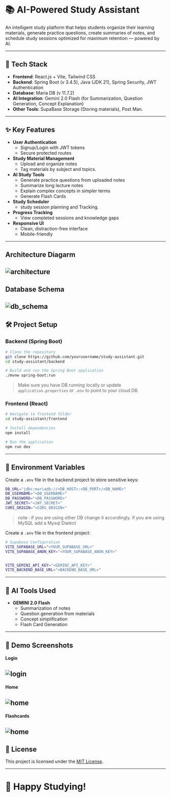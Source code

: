 
# 📚 AI-Powered Study Assistant

An intelligent study platform that helps students organize their learning materials, generate practice questions, create summaries of notes, and schedule study sessions optimized for maximum retention — powered by AI.

---

## 🚀 Tech Stack

- **Frontend**: React.js + Vite, Tailwind CSS
- **Backend**: Spring Boot (v 3.4.5), Java (JDK 21), Spring Security, JWT Authentication
- **Database**: Maria DB (v 11.7.2)
- **AI Integration**: Gemini 2.0 Flash (for Summarization, Question Generation, Concept Explanation)
- **Other Tools**: SupaBase Storage (Storing materials), Post Man.

---

## ✨ Key Features

- **User Authentication**
  - Signup/Login with JWT tokens
  - Secure protected routes
- **Study Material Management**
  - Upload and organize notes
  - Tag materials by subject and  topics.
- **AI Study Tools**
  - Generate practice questions from uploaded notes
  - Summarize long lecture notes
  - Explain complex concepts in simpler terms
  - Generate Flash Cards
- **Study Scheduler**
  - study session planning and Tracking.
- **Progress Tracking**
  - View completed sessions and knowledge gaps
- **Responsive UI**
  - Clean, distraction-free interface
  - Mobile-friendly

---
## Architecture Diagarm 

![architecture](/docs/Architecture_Diagram.png)
---
## Database Schema
![db_schema](/docs/db_schema.png)
---

## 🛠️ Project Setup

### Backend (Spring Boot)

```bash
# Clone the repository
git clone https://github.com/yourusername/study-assistant.git
cd study-assistant/backend

# Build and run the Spring Boot application
./mvnw spring-boot:run
```

> Make sure you have DB running locally or update `application.properties` or `.env` to point to your cloud DB.

### Frontend (React)

```bash
# Navigate to frontend folder
cd study-assistant/frontend

# Install dependencies
npm install

# Run the application
npm run dev
```

---

## 🔑 Environment Variables

Create a `.env` file in the backend project to store sensitive keys:

```bash
DB_URL="jdbc:mariadb://<DB_HOST>:<DB_PORT>/<DB_NAME>"
DB_USERNAME="<DB_USERNAME>"
DB_PASSWORD="<DB_PASSWORD>"
JWT_SECRET="<JWT_SECRET>"
CORS_ORIGIN="<CORS_ORIGIN>"
```
>note : if you are using other DB change it accordingly. 
if you are using MySQL add a Mysql Dialect 

Create a `.env` file in the frontend project:

```bash
# Supabase Configuration
VITE_SUPABASE_URL="<YOUR_SUPABASE_URL>"
VITE_SUPABASE_ANON_KEY="<YOUR_SUPABASE_ANON_KEY>"


VITE_GEMINI_API_KEY="<GEMINI_API_KEY>"
VITE_BACKEND_BASE_URL="<BACKEND_BASE_URL>"
```

---

## 🤖 AI Tools Used

- **GEMINI 2.0 Flash**
  - Summarization of notes
  - Question generation from materials
  - Concept simplification
  - Flash Card Generation


---

## 📸 Demo Screenshots
#### Login
![login](/docs/screenshots/login.png)
---
#### Home
![home](/docs/screenshots/home.png)
---
#### Flashcards
![home](/docs/screenshots/flash-cards.png)
---

<!-- ## 🎥 Demo Video

[Watch the demo here →](https://your-demo-video-link.com)

--- -->


## 📄 License

This project is licensed under the [MIT License](LICENSE).

---

# 🚀 Happy Studying!